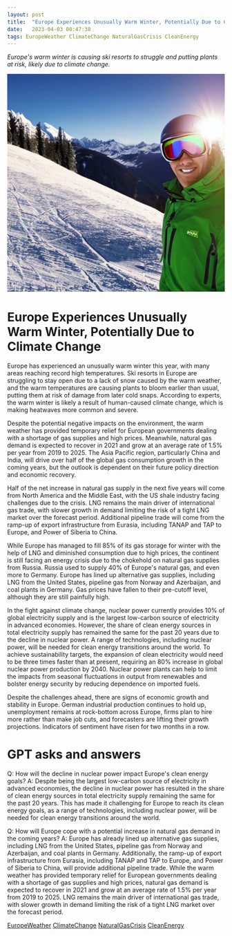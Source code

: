 ```yaml
---
layout: post
title:  "Europe Experiences Unusually Warm Winter, Potentially Due to Climate Change"
date:   2023-04-03 00:47:38 
tags: EuropeWeather ClimateChange NaturalGasCrisis CleanEnergy
---
```

*Europe's warm winter is causing ski resorts to struggle and putting plants at risk, likely due to climate change.*

![A skier standing on a patchy snow-covered slope under a bright sun with green mountains in the background.](/assets/1c196500-efc5-4d3c-853e-f20094b56a76.jpg "Europe Experiences Unusually Warm Winter, Potentially Due to Climate Change")

# Europe Experiences Unusually Warm Winter, Potentially Due to Climate Change

Europe has experienced an unusually warm winter this year, with many areas reaching record high temperatures. Ski resorts in Europe are struggling to stay open due to a lack of snow caused by the warm weather, and the warm temperatures are causing plants to bloom earlier than usual, putting them at risk of damage from later cold snaps. According to experts, the warm winter is likely a result of human-caused climate change, which is making heatwaves more common and severe. 

Despite the potential negative impacts on the environment, the warm weather has provided temporary relief for European governments dealing with a shortage of gas supplies and high prices. Meanwhile, natural gas demand is expected to recover in 2021 and grow at an average rate of 1.5% per year from 2019 to 2025. The Asia Pacific region, particularly China and India, will drive over half of the global gas consumption growth in the coming years, but the outlook is dependent on their future policy direction and economic recovery. 

Half of the net increase in natural gas supply in the next five years will come from North America and the Middle East, with the US shale industry facing challenges due to the crisis. LNG remains the main driver of international gas trade, with slower growth in demand limiting the risk of a tight LNG market over the forecast period. Additional pipeline trade will come from the ramp-up of export infrastructure from Eurasia, including TANAP and TAP to Europe, and Power of Siberia to China. 

While Europe has managed to fill 85% of its gas storage for winter with the help of LNG and diminished consumption due to high prices, the continent is still facing an energy crisis due to the chokehold on natural gas supplies from Russia. Russia used to supply 40% of Europe's natural gas, and even more to Germany. Europe has lined up alternative gas supplies, including LNG from the United States, pipeline gas from Norway and Azerbaijan, and coal plants in Germany. Gas prices have fallen to their pre-cutoff level, although they are still painfully high.

In the fight against climate change, nuclear power currently provides 10% of global electricity supply and is the largest low-carbon source of electricity in advanced economies. However, the share of clean energy sources in total electricity supply has remained the same for the past 20 years due to the decline in nuclear power. A range of technologies, including nuclear power, will be needed for clean energy transitions around the world. To achieve sustainability targets, the expansion of clean electricity would need to be three times faster than at present, requiring an 80% increase in global nuclear power production by 2040. Nuclear power plants can help to limit the impacts from seasonal fluctuations in output from renewables and bolster energy security by reducing dependence on imported fuels. 

Despite the challenges ahead, there are signs of economic growth and stability in Europe. German industrial production continues to hold up, unemployment remains at rock-bottom across Europe, firms plan to hire more rather than make job cuts, and forecasters are lifting their growth projections. Indicators of sentiment have risen for two months in a row.

# GPT asks and answers

Q: How will the decline in nuclear power impact Europe's clean energy goals?
A: Despite being the largest low-carbon source of electricity in advanced economies, the decline in nuclear power has resulted in the share of clean energy sources in total electricity supply remaining the same for the past 20 years. This has made it challenging for Europe to reach its clean energy goals, as a range of technologies, including nuclear power, will be needed for clean energy transitions around the world.

Q: How will Europe cope with a potential increase in natural gas demand in the coming years?
A: Europe has already lined up alternative gas supplies, including LNG from the United States, pipeline gas from Norway and Azerbaijan, and coal plants in Germany. Additionally, the ramp-up of export infrastructure from Eurasia, including TANAP and TAP to Europe, and Power of Siberia to China, will provide additional pipeline trade. While the warm weather has provided temporary relief for European governments dealing with a shortage of gas supplies and high prices, natural gas demand is expected to recover in 2021 and grow at an average rate of 1.5% per year from 2019 to 2025. LNG remains the main driver of international gas trade, with slower growth in demand limiting the risk of a tight LNG market over the forecast period.

[EuropeWeather](/tags/EuropeWeather) [ClimateChange](/tags/ClimateChange) [NaturalGasCrisis](/tags/NaturalGasCrisis) [CleanEnergy](/tags/CleanEnergy)